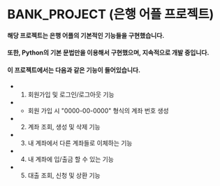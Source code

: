 BANK_PROJECT (은행 어플 프로젝트)
================================
#### 해당 프로젝트는 은행 어플의 기본적인 기능들을 구현했습니다.
#### 또한, Python의 기본 문법만을 이용해서 구현했으며, 지속적으로 개발 중입니다.

#### 이 프로젝트에서는 다음과 같은 기능이 들어있습니다.
* 1. 회원가입 및 로그인/로그아웃 기능
*   + 회원 가입 시 "0000-00-0000" 형식의 계좌 번호 생성
* 2. 계좌 조회, 생성 및 삭제 기능
* 3. 내 계좌에서 다른 계좌들로 이체하는 기능
* 4. 내 계좌에 입/출금 할 수 있는 기능
* 5. 대출 조회, 신청 및 상환 기능
